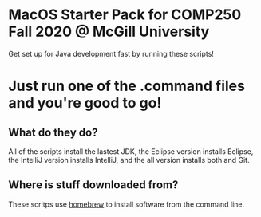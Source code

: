 # MacOS Starter Pack for COMP250 Fall 2020 @ McGill University

Get set up for Java development fast by running these scripts!

# Just run one of the .command files and you're good to go!

## What do they do?

All of the scripts install the lastest JDK, the Eclipse version installs Eclipse, the IntelliJ version installs IntelliJ, and the all version installs both and Git.

## Where is stuff downloaded from?

These scritps use [homebrew](https://brew.sh/) to install software from the command line.

